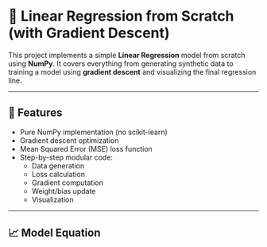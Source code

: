 # 🧠 Linear Regression from Scratch (with Gradient Descent)

This project implements a simple **Linear Regression** model from scratch using **NumPy**. It covers everything from generating synthetic data to training a model using **gradient descent** and visualizing the final regression line.

---

## 📌 Features

- Pure NumPy implementation (no scikit-learn)
- Gradient descent optimization
- Mean Squared Error (MSE) loss function
- Step-by-step modular code:
  - Data generation
  - Loss calculation
  - Gradient computation
  - Weight/bias update
  - Visualization

---

## 📈 Model Equation

